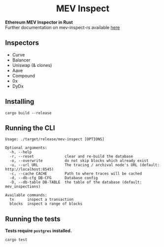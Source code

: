 # <h1 align="center"> MEV Inspect </h1>

**Ethereum MEV Inspector in Rust**
</br> Further documentation on mev-inspect-rs available [here](https://docs.flashbots.net/flashbots-data/deprecated/mev-inspect-rs/inspect-quick-start/)

## Inspectors

- Curve
- Balancer
- Uniswap (& clones)
- Aave
- Compound
- 0x
- DyDx

## Installing

`cargo build --release`

## Running the CLI

```
Usage: ./target/release/mev-inspect [OPTIONS]

Optional arguments:
  -h, --help
  -r, --reset              clear and re-build the database
  -o, --overwrite          do not skip blocks which already exist
  -u, --url URL            The tracing / archival node's URL (default: http://localhost:8545)
  -c, --cache CACHE        Path to where traces will be cached
  -d, --db-cfg DB-CFG      Database config
  -D, --db-table DB-TABLE  the table of the database (default: mev_inspections)

Available commands:
  tx      inspect a transaction
  blocks  inspect a range of blocks
```

## Running the tests

**Tests require `postgres` installed.**

`cargo test`
